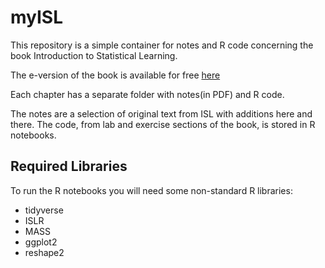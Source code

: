 # myISL

This repository is a simple container for notes and R code concerning the book Introduction to Statistical Learning.

The e-version of the book is available for free [here][1]

[1]: <http://www-bcf.usc.edu/~gareth/ISL/> "Introduction to Stastical Learning"

Each chapter has a separate folder with notes(in PDF) and R code.

The notes are a selection of original text from ISL with additions here and there.
The code, from lab and exercise sections of the book, is stored in R notebooks.


## Required Libraries

To run the R notebooks you will need some non-standard R libraries:

* tidyverse
* ISLR
* MASS
* ggplot2
* reshape2
